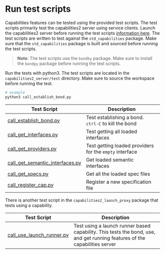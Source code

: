 # Run test scripts

Capabilities features can be tested using the provided test scripts. The test scripts primarily test the capabilities2 server using service clients. Launch the capabilities2 server before running the test scripts [information here](../capabilities2_server/README.md). The test scripts are written to test against the `std_capabilities` package. Make sure that the `std_capabilities` package is built and sourced before running the test scripts.

> **Note**: The test scripts use the `bondby` package. Make sure to install the `bondpy` package before running the test scripts.

Run the tests with python3. The test scripts are located in the `capabilities2_server/test` directory. Make sure to source the workspace before running the test.

```bash
# example
python3 call_establish_bond.py
```

| Test Script | Description |
| --- | --- |
| [call_establish_bond.py](../capabilities2_server/test/call_establish_bond.py) | Test establishing a bond. `ctrl-C` to kill the bond |
| [call_get_interfaces.py](../capabilities2_server/test/call_get_interfaces.py) | Test getting all loaded interfaces |
| [call_get_providers.py](../capabilities2_server/test/call_get_providers.py) | Test getting loaded providers for the `empty` interface |
| [call_get_semantic_interfaces.py](../capabilities2_server/test/call_get_semantic_interfaces.py) | Get loaded semantic interfaces |
| [call_get_specs.py](../capabilities2_server/test/call_get_specs.py) | Get all the loaded spec files |
| [call_register_cap.py](../capabilities2_server/test/call_register_cap.py) | Register a new specification file |

There is another test script in the `capabilities2_launch_proxy` package that tests using a capability.

| Test Script | Description |
| --- | --- |
| [call_use_launch_runner.py](../capabilities2_launch_proxy/test/call_use_launch_runner.py) | Test using a launch runner based capability. This tests the bond, use, and get running features of the capabilities server |
